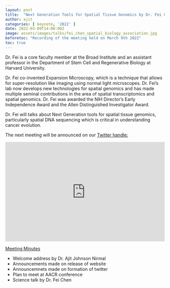 ```yaml
---
layout: post
title:  "Next Generation Tools for Spatial Tissue Genomics by Dr. Fei Chen"
author: ajit
categories: [ keynote, '2022' ]
date: 2022-03-09T14:00:00Z
image: assets/images/talks/fei_chen_spatial_biology_association.jpg
beforetoc: "Recording of the meeting held on March 9th 2022"
toc: true
---
```


Dr. Fei is a core faculty member at the Broad Institute and an assistant professor in the Department of Stem Cell and Regenerative Biology at Harvard University.

Dr. Fei co-invented Expansion Microscopy, which is a technique that allows for super-resolution like imaging using normal light microscopes. Dr. Fei’s lab now develops new technologies for spatial genomics and has made multiple seminal contributions in the area of spatial transcriptomics and spatial genomics. Dr. Fei was awarded the NIH Director’s Early Independence Award and the Allen Distinguished Investigator Award.

Dr. Fei will talks about Next Generation tools for spatial tissue genomics, particularly spatial DNA sequencing which is critical in understanding cancer evolution.

The next meeting will be announced on our [Twitter handle:](https://twitter.com/spatial_biology)

<iframe width="100%" height="315" src="https://www.youtube.com/embed/dkCJNLVIBc0" title="YouTube video player" frameborder="0" allow="accelerometer; autoplay; clipboard-write; encrypted-media; gyroscope; picture-in-picture" allowfullscreen></iframe>


<u> Meeting Minutes </u>
- Welcome address by Dr. Ajit Johnson Nirmal
- Announcements made on release of website
- Announcemnets made on formation of twitter
- Plan to meet at AACR conference
- Science talk by Dr. Fei Chen


